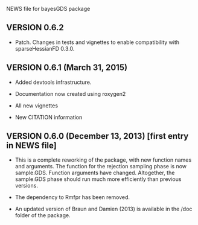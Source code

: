 NEWS file for bayesGDS package

## VERSION 0.6.2

- Patch.  Changes in tests and vignettes to enable compatibility with
  sparseHessianFD 0.3.0.

## VERSION 0.6.1 (March 31, 2015)

-  Added devtools infrastructure.

-  Documentation now created using roxygen2

-  All new vignettes

- New CITATION information

## VERSION 0.6.0 (December 13, 2013) [first entry in NEWS file]

- This is a complete reworking of the package, with new function names
   and arguments. The function for the rejection sampling phase is now
   sample.GDS. Function arguments have changed.  Altogether, the
   sample.GDS phase should run much more efficiently than previous versions.  

-  The dependency to Rmfpr has been removed.

-  An updated version of Braun and Damien (2013) is available in the /doc
    folder of the package.
